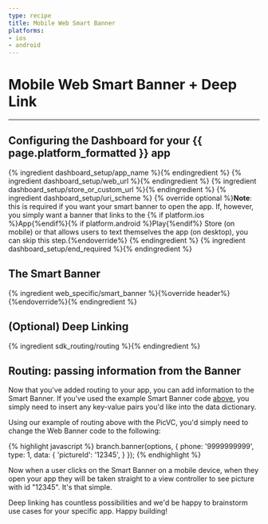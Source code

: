 ```yaml
---
type: recipe
title: Mobile Web Smart Banner
platforms:
- ios
- android
---
```


# Mobile Web Smart Banner + Deep Link

------

## Configuring the Dashboard for your {{ page.platform_formatted }} app
{% ingredient dashboard_setup/app_name %}{% endingredient %}
{% ingredient dashboard_setup/web_url %}{% endingredient %}
{% ingredient dashboard_setup/store_or_custom_url %}{% endingredient %}
{% ingredient dashboard_setup/uri_scheme %}
{% override optional %}**Note**: this is required if you want your smart banner to open the app. If, however, you simply want a banner that links to the {% if platform.ios %}App{%endif%}{% if platform.android %}Play{%endif%} Store (on mobile) or that allows users to text themselves the app (on desktop), you can skip this step.{%endoverride%}
{% endingredient %}
{% ingredient dashboard_setup/end_required %}{% endingredient %}

## The Smart Banner
{% ingredient web_specific/smart_banner %}{%override header%}{%endoverride%}{% endingredient %}

## (Optional) Deep Linking
{% ingredient sdk_routing/routing %}{% endingredient %}


## Routing: passing information from the Banner

Now that you've added routing to your app, you can add information to the Smart Banner. If you've used the example Smart Banner code [above](http://localhost:4000/recipes/mobile_web_smart_banner/ios/#the-smart-banner), you simply need to insert any key-value pairs you'd like into the data dictionary.

Using our example of routing above with the PicVC, you'd simply need to change the Web Banner code to the following:

{% highlight javascript %}
    branch.banner(options, {
        phone: '9999999999',
        type: 1,
        data: {
            'pictureId': '12345',
        }
    });
{% endhighlight %}

Now when a user clicks on the Smart Banner on a mobile device, when they open your app they will be taken straight to a view controller to see picture with id "12345". It's that simple.

Deep linking has countless possibilities and we'd be happy to brainstorm use cases for your specific app. Happy building!